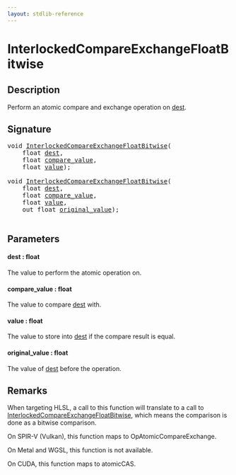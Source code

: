 ```yaml
---
layout: stdlib-reference
---
```


# InterlockedCompareExchangeFloatBitwise

## Description

Perform an atomic compare and exchange operation on <span class='code'><a href="interlockedcompareexchangefloatbitwise-0biqv.html#decl-dest" class="code_param">dest</a></span>.



## Signature 

<pre>
<span class="code_keyword">void</span> <a href="interlockedcompareexchangefloatbitwise-0biqv.html">InterlockedCompareExchangeFloatBitwise</a>(
    <span class="code_keyword">float</span> <a href="interlockedcompareexchangefloatbitwise-0biqv.html#decl-dest" class="code_param">dest</a>,
    <span class="code_keyword">float</span> <a href="interlockedcompareexchangefloatbitwise-0biqv.html#decl-compare_value" class="code_param">compare_value</a>,
    <span class="code_keyword">float</span> <a href="interlockedcompareexchangefloatbitwise-0biqv.html#decl-value" class="code_param">value</a>);

<span class="code_keyword">void</span> <a href="interlockedcompareexchangefloatbitwise-0biqv.html">InterlockedCompareExchangeFloatBitwise</a>(
    <span class="code_keyword">float</span> <a href="interlockedcompareexchangefloatbitwise-0biqv.html#decl-dest" class="code_param">dest</a>,
    <span class="code_keyword">float</span> <a href="interlockedcompareexchangefloatbitwise-0biqv.html#decl-compare_value" class="code_param">compare_value</a>,
    <span class="code_keyword">float</span> <a href="interlockedcompareexchangefloatbitwise-0biqv.html#decl-value" class="code_param">value</a>,
    <span class="code_keyword">out</span> <span class="code_keyword">float</span> <a href="interlockedcompareexchangefloatbitwise-0biqv.html#decl-original_value" class="code_param">original_value</a>);

</pre>

## Parameters

####  <a id="decl-dest"></a>dest  : float
The value to perform the atomic operation on.

####  <a id="decl-compare_value"></a>compare\_value  : float
The value to compare <span class='code'><a href="interlockedcompareexchangefloatbitwise-0biqv.html#decl-dest" class="code_param">dest</a></span> with.

####  <a id="decl-value"></a>value  : float
The value to store into <span class='code'><a href="interlockedcompareexchangefloatbitwise-0biqv.html#decl-dest" class="code_param">dest</a></span> if the compare result is equal.

####  <a id="decl-original_value"></a>original\_value  : float
The value of <span class='code'><a href="interlockedcompareexchangefloatbitwise-0biqv.html#decl-dest" class="code_param">dest</a></span> before the operation.


## Remarks
When targeting HLSL, a call to this function will translate to a call to
<span class='code'><a href="interlockedcompareexchangefloatbitwise-0biqv.html">InterlockedCompareExchangeFloatBitwise</a></span>, which means the comparison is done as a bitwise comparison.

On SPIR-V (Vulkan), this function maps to <span class='code'>OpAtomicCompareExchange</span>.

On Metal and WGSL, this function is not available.

On CUDA, this function maps to <span class='code'>atomicCAS</span>.


